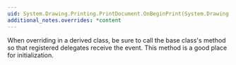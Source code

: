 ```yaml
---
uid: System.Drawing.Printing.PrintDocument.OnBeginPrint(System.Drawing.Printing.PrintEventArgs)
additional_notes.overrides: *content
---
```


<p>When overriding <xref href="System.Drawing.Printing.PrintDocument.OnBeginPrint(System.Drawing.Printing.PrintEventArgs)"></xref> in a derived class, be sure to call the base class's <xref href="System.Drawing.Printing.PrintDocument.OnBeginPrint(System.Drawing.Printing.PrintEventArgs)"></xref> method so that registered delegates receive the event. This method is a good place for initialization.</p>


